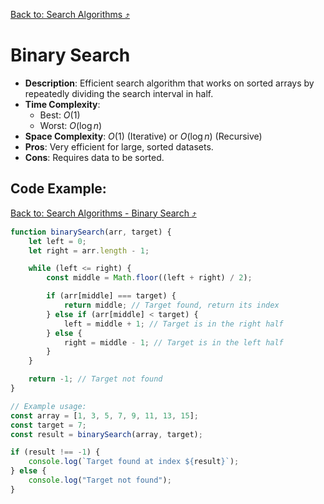 [Back to: Search Algorithms :arrow_heading_up:](./index.md#search-algorithms-cheatsheet)

# Binary Search

- **Description**: Efficient search algorithm that works on sorted arrays by repeatedly dividing the search interval in half.
- **Time Complexity**: 
  - Best: $O(1)$
  - Worst: $O(\log n)$
- **Space Complexity**: $O(1)$ (Iterative) or $O(\log n)$ (Recursive)
- **Pros**: Very efficient for large, sorted datasets.
- **Cons**: Requires data to be sorted.


## Code Example:

[Back to: Search Algorithms - Binary Search :arrow_heading_up:](./index.md#2-binary-search)

``` Javascript
function binarySearch(arr, target) {
    let left = 0;
    let right = arr.length - 1;

    while (left <= right) {
        const middle = Math.floor((left + right) / 2);

        if (arr[middle] === target) {
            return middle; // Target found, return its index
        } else if (arr[middle] < target) {
            left = middle + 1; // Target is in the right half
        } else {
            right = middle - 1; // Target is in the left half
        }
    }

    return -1; // Target not found
}

// Example usage:
const array = [1, 3, 5, 7, 9, 11, 13, 15];
const target = 7;
const result = binarySearch(array, target);

if (result !== -1) {
    console.log(`Target found at index ${result}`);
} else {
    console.log("Target not found");
}
```
